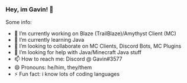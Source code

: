 ### Hey, im Gavin! 👋

Some info:

- 🔭 I’m currently working on Blaze (TrailBlaze)/Amythyst Client (MC)
- 🌱 I’m currently learning Java
- 👯 I’m looking to collaborate on MC Clients, Discord Bots, MC Plugins
- 🤔 I’m looking for help with Java/Minecraft Java stuff
- 📫 How to reach me: Discord @ Gavin#3577
- 😄 Pronouns: he/him, they/them
- ⚡ Fun fact: i know lots of coding languages
